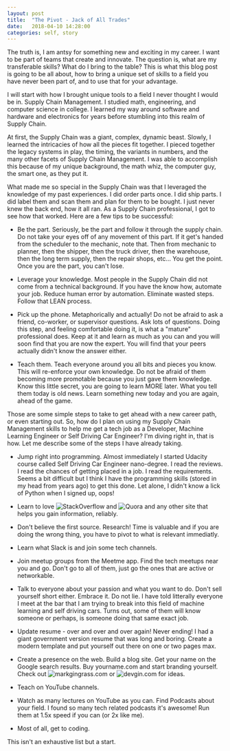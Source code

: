 ```yaml
---
layout: post
title:  "The Pivot - Jack of All Trades"
date:   2018-04-10 14:28:00
categories: self, story
---
```




The truth is, I am antsy for something new and exciting in my career. I want to be part of teams that create and innovate. The question is, what are my transferable skills? What do I bring to the table? This is what this blog post is going to be all about, how to bring a unique set of skills to a field you have never been part of, and to use that for your advantage.  

I will start with how I brought unique tools to a field I never thought I would be in. Supply Chain Management. I studied math, engineering, and computer science in college. I learned my way around software and hardware and electronics for years before stumbling into this realm of Supply Chain.

At first, the Supply Chain was a giant, complex, dynamic beast. Slowly, I learned the intricacies of how all the pieces fit together. I pieced together the legacy systems in play, the timing, the variants in numbers, and the many other facets of Supply Chain Management. I was able to accomplish this because of my unique background, the math whiz, the computer guy, the smart one, as they put it.

What made me so special in the Supply Chain was that I leveraged the knowledge of my past experiences. I did order parts once. I did ship parts. I did label them and scan them and plan for them to be bought. I just never knew the back end, how it all ran. As a Supply Chain professional, I got to see how that worked. Here are a few tips to be successful:

- Be the part. Seriously, be the part and follow it through the supply chain. Do not take your eyes off of any movement of this part. If it get's handed from the scheduler to the mechanic, note that. Then from mechanic to planner, then the shipper, then the truck driver, then the warehouse, then the long term supply, then the repair shops, etc... You get the point. Once you are the part, you can't lose.

- Leverage your knowledge. Most people in the Supply Chain did not come from a technical background. If you have the know how, automate your job. Reduce human error by automation. Eliminate wasted steps. Follow that LEAN process.

- Pick up the phone. Metaphorically and actually! Do not be afraid to ask a friend, co-worker, or supervisor questions. Ask lots of questions. Doing this step, and feeling comfortable doing it, is what a "mature" professional does. Keep at it and learn as much as you can and you will soon find that you are now the expert. You will find that your peers actually didn't know the answer either.

- Teach them. Teach everyone around you all bits and pieces you know. This will re-enforce your own knowledge. Do not be afraid of them becoming more promotable because you just gave them knowledge. Know this little secret, you are going to learn MORE later. What you tell them today is old news. Learn something new today and you are again, ahead of the game.

Those are some simple steps to take to get ahead with a new career path, or even starting out. So, how do I plan on using my Supply Chain Management skills to help me get a tech job as a Developer, Machine Learning Engineer or Self Driving Car Engineer? I'm diving right in, that is how. Let me describe some of the steps I have already taking.

- Jump right into programming. Almost immediately I started Udacity course called Self Driving Car Engineer nano-degree. I read the reviews. I read the chances of getting placed in a job. I read the requirements. Seems a bit difficult but I think I have the programming skills (stored in my head from years ago) to get this done. Let alone, I didn't know a lick of Python when I signed up, oops!

- Learn to love ![StackOverflow]("http://www.stackoverflow.com") and ![Quora]("http://www.quora.com") and any other site that helps you gain information, reliably.

- Don't believe the first source. Research! Time is valuable and if you are doing the wrong thing, you have to pivot to what is relevant immediatly.

- Learn what Slack is and join some tech channels.
- Join meetup groups from the Meetme app. Find the tech meetups near you and go. Don't go to all of them, just go the ones that are active or networkable.

- Talk to everyone about your passion and what you want to do. Don't sell yourself short either. Embrace it. Do not lie. I have told litterally everyone I meet at the bar that I am trying to break into this field of machine learning and self driving cars. Turns out, some of them will know someone or perhaps, is someone doing that same exact job.

- Update resume - over and over and over again! Never ending! I had a giant government version resume that was long and boring. Create a modern template and put yourself out there on one or two pages max.

- Create a presence on the web. Build a blog site. Get your name on the Google search results. Buy yourname.com and start branding yourself. Check out ![markgingrass.com]("http://www.markgingrass.com") or ![devgin.com]("http://www.devgin.com") for ideas.
- Teach on YouTube channels.

- Watch as many lectures on YouTube as you can. Find Podcasts about your field. I found so many tech related podcasts it's awesome! Run them at 1.5x speed if you can (or 2x like me).

- Most of all, get to coding.

This isn't an exhaustive list but a start.
